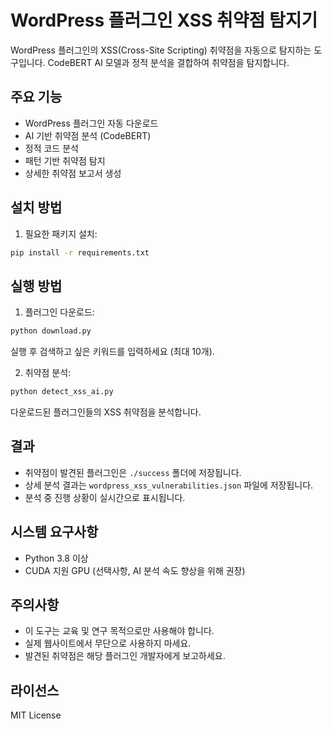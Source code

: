 # WordPress 플러그인 XSS 취약점 탐지기

WordPress 플러그인의 XSS(Cross-Site Scripting) 취약점을 자동으로 탐지하는 도구입니다. CodeBERT AI 모델과 정적 분석을 결합하여 취약점을 탐지합니다.

## 주요 기능

- WordPress 플러그인 자동 다운로드
- AI 기반 취약점 분석 (CodeBERT)
- 정적 코드 분석
- 패턴 기반 취약점 탐지
- 상세한 취약점 보고서 생성

## 설치 방법

1. 필요한 패키지 설치:
```bash
pip install -r requirements.txt
```

## 실행 방법

1. 플러그인 다운로드:
```bash
python download.py
```
실행 후 검색하고 싶은 키워드를 입력하세요 (최대 10개).

2. 취약점 분석:
```bash
python detect_xss_ai.py
```
다운로드된 플러그인들의 XSS 취약점을 분석합니다.

## 결과

- 취약점이 발견된 플러그인은 `./success` 폴더에 저장됩니다.
- 상세 분석 결과는 `wordpress_xss_vulnerabilities.json` 파일에 저장됩니다.
- 분석 중 진행 상황이 실시간으로 표시됩니다.

## 시스템 요구사항

- Python 3.8 이상
- CUDA 지원 GPU (선택사항, AI 분석 속도 향상을 위해 권장)

## 주의사항

- 이 도구는 교육 및 연구 목적으로만 사용해야 합니다.
- 실제 웹사이트에서 무단으로 사용하지 마세요.
- 발견된 취약점은 해당 플러그인 개발자에게 보고하세요.

## 라이선스

MIT License 